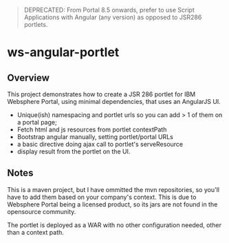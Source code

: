 > DEPRECATED: From Portal 8.5 onwards, prefer to use Script Applications with Angular (any version) as opposed to JSR286 portlets.

# ws-angular-portlet
## Overview
This project demonstrates how to create a JSR 286 portlet for IBM Websphere Portal, using minimal dependencies, that uses an AngularJS UI.

+ Unique(ish) namespacing and portlet urls so you can add > 1 of them on a portal page;
+ Fetch html and js resources from portlet contextPath
+ Bootstrap angular manually, setting portlet/portal URLs
+ a basic directive doing ajax call to portlet's serveResource
+ display result from the portlet on the UI.

## Notes
This is a maven project, but I have ommitted the mvn repositories, so you'll have to add them based on your company's context. This is due to Websphere Portal being a licensed product, so its jars are not found in the opensource community.

The portlet is deployed as a WAR with no other configuration needed, other than a context path.
